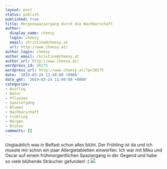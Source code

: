 ```yaml
---
layout: post
status: publish
published: true
title: Morgenspaziergang durch die Nachbarschaft
author:
  display_name: cheesy
  login: cheesy
  email: christine@cheesy.at
  url: http://www.cheesy.at/
author_login: cheesy
author_email: christine@cheesy.at
author_url: http://www.cheesy.at/
wordpress_id: 38175
wordpress_url: http://www.cheesy.at/?p=38175
date: '2019-03-24 12:40:00 +0000'
date_gmt: '2019-03-24 11:40:00 +0000'
categories:
- Ausflug
- Natur
- Pflanzen
- Spaziergang
- Blumen
- Nachbarschaft
- Frühling
- Morgen
- Blüten
comments: []
---
```

Unglaublich was in Belfast schon alles blüht. Der Frühling ist da und ich musste mir schon ein paar Allergietabletten einwerfen. Ich war mit Miku und Oscar auf einem frühmorgentlichen Spaziergang in der Gegend und habe so viele blühende Sträucher gefunden! :)
[![](http://www.cheesy.at/wp-content/uploads/Morgenspaziergang-1.jpg)](http://www.cheesy.at/fotos/leben-in-belfast/morgenspaziergang-durch-die-nachbarschaft/)
